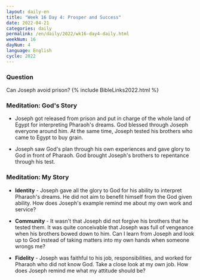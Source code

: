 ```yaml
---
layout: daily-en
title: "Week 16 Day 4: Prosper and Success"
date: 2022-04-21
categories: daily
permalink: /en/daily/2022/wk16-day4-daily.html
weekNum: 16
dayNum: 4
language: English
cycle: 2022
---
```

### Question     
Can Joseph avoid prison? 
{% include BibleLinks2022.html %} 

### Meditation: God's Story   
+ Joseph got released from prison and put in charge of the whole land of Egypt for interpreting Pharaoh's dreams. God blessed through Joseph everyone around him. At the same time, Joseph tested his brothers who came to Egypt to buy grain. 

+ Joseph saw God's plan through his own experiences and gave glory to God in front of Pharaoh. God brought Joseph's brothers to repentance through his test. 

### Meditation: My Story   
+ **Identity** - Joseph gave all the glory to God for his ability to interpret Pharaoh's dreams. He did not aim to benefit himself from the God given ability. How does Joseph's example remind me about my own work and service? 

+ **Community** - It wasn't that Joseph did not forgive his brothers that he tested them. It was quite conceivable that Joseph was full of vengeance when his brothers bowed down to him. Can I learn from Joseph and look up to God instead of taking matters into my own hands when someone wrongs me? 

+ **Fidelity** - Joseph was faithful to his job, responsibilities, and worked for Pharaoh who did not know God. Take a close look at my own job. How does Joseph remind me what my attitude should be? 
